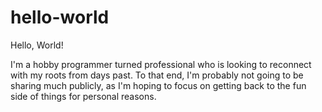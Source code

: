 # hello-world

Hello, World!

I'm a hobby programmer turned professional who is looking to reconnect with my roots from days past. To that end, I'm probably not going to be sharing much publicly, as I'm hoping to focus on getting back to the fun side of things for personal reasons.
